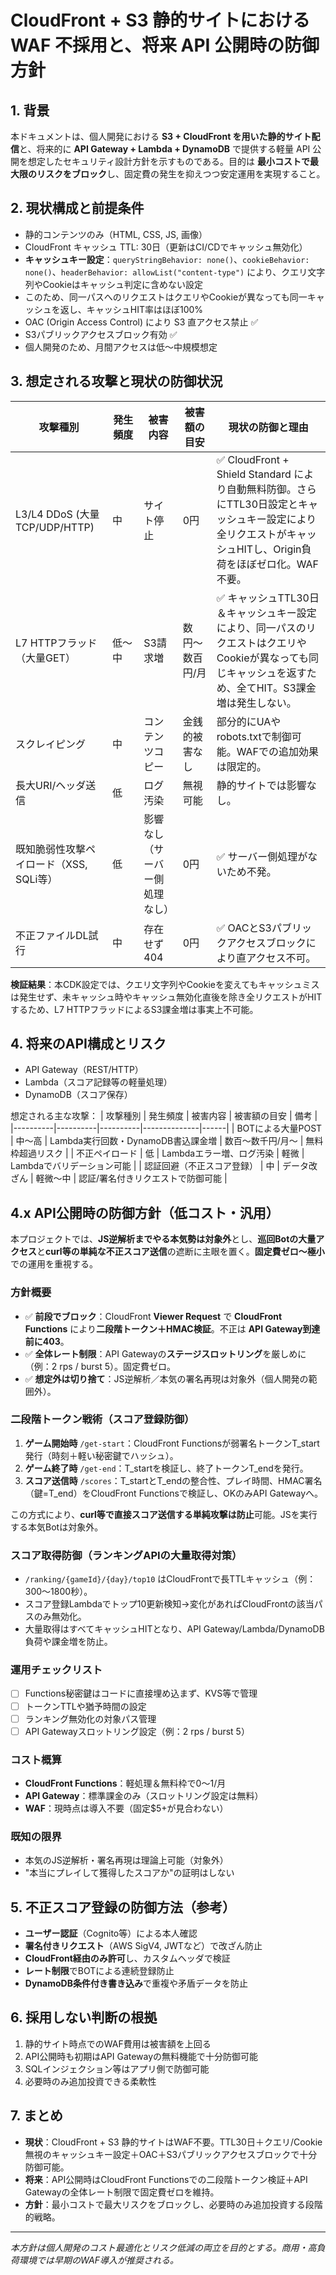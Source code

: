 # CloudFront + S3 静的サイトにおける WAF 不採用と、将来 API 公開時の防御方針

## 1. 背景
本ドキュメントは、個人開発における **S3 + CloudFront を用いた静的サイト配信**と、将来的に **API Gateway + Lambda + DynamoDB** で提供する軽量 API 公開を想定したセキュリティ設計方針を示すものである。目的は **最小コストで最大限のリスクをブロック**し、固定費の発生を抑えつつ安定運用を実現すること。

## 2. 現状構成と前提条件
- 静的コンテンツのみ（HTML, CSS, JS, 画像）
- CloudFront キャッシュ TTL: 30日（更新はCI/CDでキャッシュ無効化）
- **キャッシュキー設定**：`queryStringBehavior: none()`、`cookieBehavior: none()`、`headerBehavior: allowList("content-type")` により、クエリ文字列やCookieはキャッシュ判定に含めない設定
- このため、同一パスへのリクエストはクエリやCookieが異なっても同一キャッシュを返し、キャッシュHIT率はほぼ100%
- OAC (Origin Access Control) により S3 直アクセス禁止 ✅
- S3パブリックアクセスブロック有効 ✅
- 個人開発のため、月間アクセスは低〜中規模想定

## 3. 想定される攻撃と現状の防御状況
| 攻撃種別 | 発生頻度 | 被害内容 | 被害額の目安 | 現状の防御と理由 |
|----------|----------|----------|--------------|------------------|
| L3/L4 DDoS (大量TCP/UDP/HTTP) | 中 | サイト停止 | 0円 | ✅ CloudFront + Shield Standard により自動無料防御。さらにTTL30日設定とキャッシュキー設定により全リクエストがキャッシュHITし、Origin負荷をほぼゼロ化。WAF不要。 |
| L7 HTTPフラッド（大量GET） | 低〜中 | S3請求増 | 数円〜数百円/月 | ✅ キャッシュTTL30日＆キャッシュキー設定により、同一パスのリクエストはクエリやCookieが異なっても同じキャッシュを返すため、全てHIT。S3課金増は発生しない。 |
| スクレイピング | 中 | コンテンツコピー | 金銭的被害なし | 部分的にUAやrobots.txtで制御可能。WAFでの追加効果は限定的。 |
| 長大URI/ヘッダ送信 | 低 | ログ汚染 | 無視可能 | 静的サイトでは影響なし。 |
| 既知脆弱性攻撃ペイロード（XSS, SQLi等） | 低 | 影響なし（サーバー側処理なし） | 0円 | ✅ サーバー側処理がないため不発。 |
| 不正ファイルDL試行 | 中 | 存在せず404 | 0円 | ✅ OACとS3パブリックアクセスブロックにより直アクセス不可。 |

**検証結果**：本CDK設定では、クエリ文字列やCookieを変えてもキャッシュミスは発生せず、未キャッシュ時やキャッシュ無効化直後を除き全リクエストがHITするため、L7 HTTPフラッドによるS3課金増は事実上不可能。

## 4. 将来のAPI構成とリスク
- API Gateway（REST/HTTP）
- Lambda（スコア記録等の軽量処理）
- DynamoDB（スコア保存）

想定される主な攻撃：
| 攻撃種別 | 発生頻度 | 被害内容 | 被害額の目安 | 備考 |
|----------|----------|----------|--------------|------|
| BOTによる大量POST | 中〜高 | Lambda実行回数・DynamoDB書込課金増 | 数百〜数千円/月〜 | 無料枠超過リスク |
| 不正ペイロード | 低 | Lambdaエラー増、ログ汚染 | 軽微 | Lambdaでバリデーション可能 |
| 認証回避（不正スコア登録） | 中 | データ改ざん | 軽微〜中 | 認証/署名付きリクエストで防御可能 |

## 4.x API公開時の防御方針（低コスト・汎用）
本プロジェクトでは、**JS逆解析までやる本気勢は対象外**とし、**巡回Botの大量アクセス**と**curl等の単純な不正スコア送信**の遮断に主眼を置く。**固定費ゼロ〜極小**での運用を重視する。

### 方針概要
- ✅ **前段でブロック**：CloudFront **Viewer Request** で **CloudFront Functions** により**二段階トークン＋HMAC検証**。不正は **API Gateway到達前に403**。
- ✅ **全体レート制限**：API Gatewayの**ステージスロットリング**を厳しめに（例：2 rps / burst 5）。固定費ゼロ。
- ✅ **想定外は切り捨て**：JS逆解析／本気の署名再現は対象外（個人開発の範囲外）。

### 二段階トークン戦術（スコア登録防御）
1. **ゲーム開始時** `/get-start`：CloudFront Functionsが弱署名トークンT_start発行（時刻＋軽い秘密鍵でハッシュ）。
2. **ゲーム終了時** `/get-end`：T_startを検証し、終了トークンT_endを発行。
3. **スコア送信時** `/scores`：T_startとT_endの整合性、プレイ時間、HMAC署名（鍵=T_end）をCloudFront Functionsで検証し、OKのみAPI Gatewayへ。

この方式により、**curl等で直接スコア送信する単純攻撃は防止**可能。JSを実行する本気Botは対象外。

### スコア取得防御（ランキングAPIの大量取得対策）
- `/ranking/{gameId}/{day}/top10` はCloudFrontで長TTLキャッシュ（例：300〜1800秒）。
- スコア登録Lambdaでトップ10更新検知→変化があればCloudFrontの該当パスのみ無効化。
- 大量取得はすべてキャッシュHITとなり、API Gateway/Lambda/DynamoDB負荷や課金増を防止。

### 運用チェックリスト
- [ ] Functions秘密鍵はコードに直接埋め込まず、KVS等で管理
- [ ] トークンTTLや猶予時間の設定
- [ ] ランキング無効化の対象パス管理
- [ ] API Gatewayスロットリング設定（例：2 rps / burst 5）

### コスト概算
- **CloudFront Functions**：軽処理＆無料枠で$0〜$1/月
- **API Gateway**：標準課金のみ（スロットリング設定は無料）
- **WAF**：現時点は導入不要（固定$5+が見合わない）

### 既知の限界
- 本気のJS逆解析・署名再現は理論上可能（対象外）
- "本当にプレイして獲得したスコアか"の証明はしない

## 5. 不正スコア登録の防御方法（参考）
- **ユーザー認証**（Cognito等）による本人確認
- **署名付きリクエスト**（AWS SigV4, JWTなど）で改ざん防止
- **CloudFront経由のみ許可**し、カスタムヘッダで検証
- **レート制限**でBOTによる連続登録防止
- **DynamoDB条件付き書き込み**で重複や矛盾データを防止

## 6. 採用しない判断の根拠
1. 静的サイト時点でのWAF費用は被害額を上回る
2. API公開時も初期はAPI Gatewayの無料機能で十分防御可能
3. SQLインジェクション等はアプリ側で防御可能
4. 必要時のみ追加投資できる柔軟性

## 7. まとめ
- **現状**：CloudFront + S3 静的サイトはWAF不要。TTL30日＋クエリ/Cookie無視のキャッシュキー設定＋OAC＋S3パブリックアクセスブロックで十分防御可能。
- **将来**：API公開時はCloudFront Functionsでの二段階トークン検証＋API Gatewayの全体レート制限で固定費ゼロを維持。
- **方針**：最小コストで最大リスクをブロックし、必要時のみ追加投資する段階的戦略。

---
*本方針は個人開発のコスト最適化とリスク低減の両立を目的とする。商用・高負荷環境では早期のWAF導入が推奨される。*